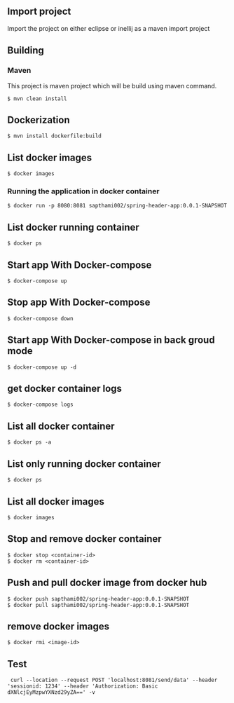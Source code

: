 ## Import project
Import the project on either eclipse or inellij as a maven import project

## Building

### Maven
This project is maven project which will be build using maven command.

```
$ mvn clean install
```

## Dockerization

```
$ mvn install dockerfile:build
```
## List docker images
```
$ docker images
```

### Running the application in docker container

```
$ docker run -p 8080:8081 sapthami002/spring-header-app:0.0.1-SNAPSHOT
```

## List docker running container

```
$ docker ps
```

## Start app With Docker-compose

```
$ docker-compose up
```

## Stop app With Docker-compose

```
$ docker-compose down
```

## Start app With Docker-compose in back groud mode

```
$ docker-compose up -d
```


## get docker container logs

```
$ docker-compose logs
```

## List all docker container

```
$ docker ps -a
```

## List only running docker container

```
$ docker ps
```

## List all docker images

```
$ docker images
```

## Stop and remove docker container

```
$ docker stop <container-id>
$ docker rm <container-id>

```

## Push and pull docker image from docker hub

```
$ docker push sapthami002/spring-header-app:0.0.1-SNAPSHOT 
$ docker pull sapthami002/spring-header-app:0.0.1-SNAPSHOT

```

## remove docker images

```
$ docker rmi <image-id>
```



## Test

     curl --location --request POST 'localhost:8081/send/data' --header 'sessionid: 1234' --header 'Authorization: Basic dXNlcjEyMzpwYXNzd29yZA==' -v
